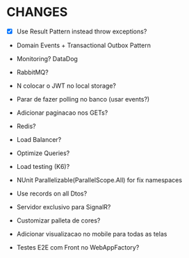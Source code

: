 # CHANGES

- [X] Use Result Pattern instead throw exceptions?

- Domain Events + Transactional Outbox Pattern
- Monitoring? DataDog
- RabbitMQ?
- N colocar o JWT no local storage?
- Parar de fazer polling no banco (usar events?)
- Adicionar paginacao nos GETs?
- Redis?
- Load Balancer?
- Optimize Queries?
- Load testing (K6)?
- NUnit Parallelizable(ParallelScope.All) for fix namespaces
- Use records on all Dtos?
- Servidor exclusivo para SignalR?
- Customizar palleta de cores?
- Adicionar visualizacao no mobile para todas as telas


- Testes E2E com Front no WebAppFactory?











